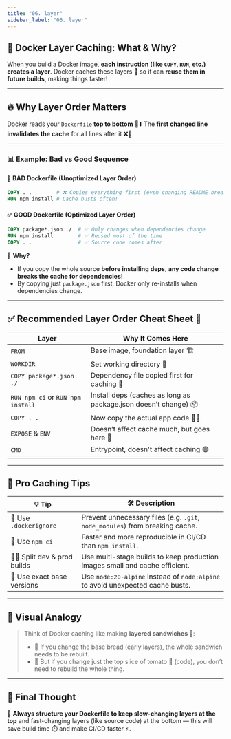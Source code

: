 ```yaml
---
title: "06. layer"
sidebar_label: "06. layer"
---
```


## 🧩 Docker Layer Caching: What & Why?

When you build a Docker image, **each instruction (like `COPY`, `RUN`, etc.) creates a layer**. Docker caches these layers 🔄 so it can **reuse them in future builds**, making things faster!

---

## 🔥 Why Layer Order Matters

Docker reads your `Dockerfile` **top to bottom** 📜⬇️
The **first changed line invalidates the cache** for all lines after it ❌🚫

---

### 📊 Example: Bad vs Good Sequence

#### 🚫 **BAD Dockerfile (Unoptimized Layer Order)**

```Dockerfile
COPY . .        # ❌ Copies everything first (even changing README breaks cache)
RUN npm install # Cache busts often!
```

#### ✅ **GOOD Dockerfile (Optimized Layer Order)**

```Dockerfile
COPY package*.json ./  # ✅ Only changes when dependencies change
RUN npm install        # ✅ Reused most of the time
COPY . .               # ✅ Source code comes after
```

🧠 **Why?**

* If you copy the whole source **before installing deps**, **any code change breaks the cache for dependencies!**
* By copying just `package.json` first, Docker only re-installs when dependencies change.

---

## ✅ Recommended Layer Order Cheat Sheet 📝

| Layer                             | Why It Comes Here                                               |
| --------------------------------- | --------------------------------------------------------------- |
| `FROM`                            | Base image, foundation layer 🏗️                                |
| `WORKDIR`                         | Set working directory 📁                                        |
| `COPY package*.json ./`           | Dependency file copied first for caching 🧃                     |
| `RUN npm ci` or `RUN npm install` | Install deps (caches as long as package.json doesn’t change) 📦 |
| `COPY . .`                        | Now copy the actual app code 🧑‍💻                              |
| `EXPOSE` & `ENV`                  | Doesn’t affect cache much, but goes here 🔌                     |
| `CMD`                             | Entrypoint, doesn't affect caching 🟢                           |

---

## 🧠 Pro Caching Tips

| 💡 Tip                        | 🛠️ Description                                                                |
| ----------------------------- | ------------------------------------------------------------------------------ |
| 🧩 Use `.dockerignore`        | Prevent unnecessary files (e.g. `.git`, `node_modules`) from breaking cache.   |
| 🧪 Use `npm ci`               | Faster and more reproducible in CI/CD than `npm install`.                      |
| 🧑‍🏭 Split dev & prod builds | Use multi-stage builds to keep production images small and cache efficient.    |
| 🔐 Use exact base versions    | Use `node:20-alpine` instead of `node:alpine` to avoid unexpected cache busts. |

---

## 🚀 Visual Analogy

> Think of Docker caching like making **layered sandwiches 🥪**:
>
> * 🥖 If you change the base bread (early layers), the whole sandwich needs to be rebuilt.
> * 🧀 But if you change just the top slice of tomato 🍅 (code), you don’t need to rebuild the whole thing.

---

## 🔁 Final Thought

💬 **Always structure your Dockerfile to keep slow-changing layers at the top** and fast-changing layers (like source code) at the bottom — this will save build time ⏱️ and make CI/CD faster ⚡.


